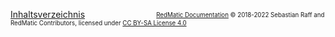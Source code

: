 [Inhaltsverzeichnis](Home) &nbsp; &nbsp; &nbsp; &nbsp; &nbsp; &nbsp; &nbsp; &nbsp; &nbsp; &nbsp; &nbsp; &nbsp; &nbsp; &nbsp; <sub><sup>
[RedMatic Documentation](https://github.com/hobbyquaker/RedMatic/wiki) © 2018-2022 Sebastian Raff and RedMatic Contributors, licensed under [CC BY-SA License 4.0](https://creativecommons.org/licenses/by-sa/4.0/)</sup></sub>